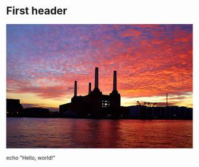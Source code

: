 # First header
![Image of Battersea Power Station](https://github.com/David-Bentham/skills-communicate-using-markdown/blob/main/istockphoto-464899784-612x612.jpg)


echo "Hello, world!"
